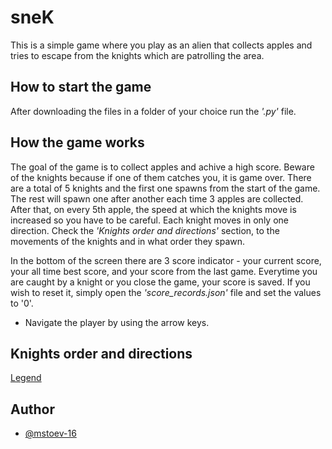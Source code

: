 
# sneK

This is a simple game where you play as an alien that collects apples and tries to escape from the knights which are patrolling the area.


## How to start the game

After downloading the files in a folder of your choice run the *'.py'* file. 

## How the game works
The goal of the game is to collect apples and achive a high score. Beware of the knights because if one of them catches you, it is game over. There are a total of 5 knights and the first one spawns from the start of the game. The rest will spawn one after another each time 3 apples are collected. After that, on every 5th apple, the speed at which the knights move is increased so you have to be careful. Each knight moves in only one direction. Check the *'Knights order and directions'* section, to the movements of the knights and in what order they spawn.

In the bottom of the screen there are 3 score indicator - your current score, your all time best score, and your score from the last game. Everytime you are caught by a knight or you close the game, your score is saved. If you wish to reset it, simply open the   *'score_records.json'* file and set the values to '0'.

- Navigate the player by using the arrow keys.

## Knights order and directions

[Legend]([https://github.com/mstoev-16/sneK/images/11398836/snek_knights.png])


## Author

- [@mstoev-16](https://github.com/mstoev-16)

